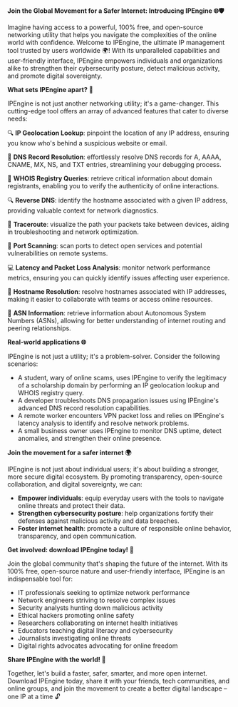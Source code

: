 **Join the Global Movement for a Safer Internet: Introducing IPEngine 🌐🛡️**

Imagine having access to a powerful, 100% free, and open-source networking utility that helps you navigate the complexities of the online world with confidence. Welcome to IPEngine, the ultimate IP management tool trusted by users worldwide 🌍! With its unparalleled capabilities and user-friendly interface, IPEngine empowers individuals and organizations alike to strengthen their cybersecurity posture, detect malicious activity, and promote digital sovereignty.

**What sets IPEngine apart? 🤔**

IPEngine is not just another networking utility; it's a game-changer. This cutting-edge tool offers an array of advanced features that cater to diverse needs:

🔍 **IP Geolocation Lookup**: pinpoint the location of any IP address, ensuring you know who's behind a suspicious website or email.

📡 **DNS Record Resolution**: effortlessly resolve DNS records for A, AAAA, CNAME, MX, NS, and TXT entries, streamlining your debugging process.

🚀 **WHOIS Registry Queries**: retrieve critical information about domain registrants, enabling you to verify the authenticity of online interactions.

🔍 **Reverse DNS**: identify the hostname associated with a given IP address, providing valuable context for network diagnostics.

📡 **Traceroute**: visualize the path your packets take between devices, aiding in troubleshooting and network optimization.

🚀 **Port Scanning**: scan ports to detect open services and potential vulnerabilities on remote systems.

💻 **Latency and Packet Loss Analysis**: monitor network performance metrics, ensuring you can quickly identify issues affecting user experience.

👥 **Hostname Resolution**: resolve hostnames associated with IP addresses, making it easier to collaborate with teams or access online resources.

🔎 **ASN Information**: retrieve information about Autonomous System Numbers (ASNs), allowing for better understanding of internet routing and peering relationships.

**Real-world applications 🌐**

IPEngine is not just a utility; it's a problem-solver. Consider the following scenarios:

*   A student, wary of online scams, uses IPEngine to verify the legitimacy of a scholarship domain by performing an IP geolocation lookup and WHOIS registry query.
*   A developer troubleshoots DNS propagation issues using IPEngine's advanced DNS record resolution capabilities.
*   A remote worker encounters VPN packet loss and relies on IPEngine's latency analysis to identify and resolve network problems.
*   A small business owner uses IPEngine to monitor DNS uptime, detect anomalies, and strengthen their online presence.

**Join the movement for a safer internet 🌍**

IPEngine is not just about individual users; it's about building a stronger, more secure digital ecosystem. By promoting transparency, open-source collaboration, and digital sovereignty, we can:

*   **Empower individuals**: equip everyday users with the tools to navigate online threats and protect their data.
*   **Strengthen cybersecurity posture**: help organizations fortify their defenses against malicious activity and data breaches.
*   **Foster internet health**: promote a culture of responsible online behavior, transparency, and open communication.

**Get involved: download IPEngine today! 📡**

Join the global community that's shaping the future of the internet. With its 100% free, open-source nature and user-friendly interface, IPEngine is an indispensable tool for:

*   IT professionals seeking to optimize network performance
*   Network engineers striving to resolve complex issues
*   Security analysts hunting down malicious activity
*   Ethical hackers promoting online safety
*   Researchers collaborating on internet health initiatives
*   Educators teaching digital literacy and cybersecurity
*   Journalists investigating online threats
*   Digital rights advocates advocating for online freedom

**Share IPEngine with the world! 🌟**

Together, let's build a faster, safer, smarter, and more open internet. Download IPEngine today, share it with your friends, tech communities, and online groups, and join the movement to create a better digital landscape – one IP at a time 🔓